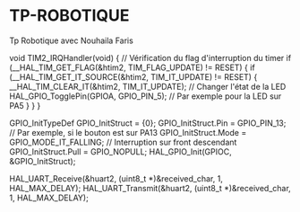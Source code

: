 # TP-ROBOTIQUE
Tp Robotique avec Nouhaila Faris





 void TIM2_IRQHandler(void) {
    // Vérification du flag d'interruption du timer
    if (__HAL_TIM_GET_FLAG(&htim2, TIM_FLAG_UPDATE) != RESET) {
        if (__HAL_TIM_GET_IT_SOURCE(&htim2, TIM_IT_UPDATE) != RESET) {
            __HAL_TIM_CLEAR_IT(&htim2, TIM_IT_UPDATE);
            // Changer l'état de la LED
            HAL_GPIO_TogglePin(GPIOA, GPIO_PIN_5); // Par exemple pour la LED sur PA5
        }
    }
}


GPIO_InitTypeDef GPIO_InitStruct = {0};
GPIO_InitStruct.Pin = GPIO_PIN_13;  // Par exemple, si le bouton est sur PA13
GPIO_InitStruct.Mode = GPIO_MODE_IT_FALLING;  // Interruption sur front descendant
GPIO_InitStruct.Pull = GPIO_NOPULL;
HAL_GPIO_Init(GPIOC, &GPIO_InitStruct);

HAL_UART_Receive(&huart2, (uint8_t *)&received_char, 1, HAL_MAX_DELAY);
        HAL_UART_Transmit(&huart2, (uint8_t *)&received_char, 1, HAL_MAX_DELAY);


